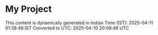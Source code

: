 # My Project

This content is dynamically generated in Indian Time (IST): 2025-04-11 01:38:48 IST
Converted to UTC: 2025-04-10 20:08:48 UTC
